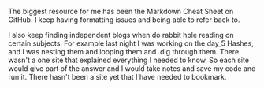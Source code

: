 The biggest resource for me has been the Markdown Cheat Sheet on GitHub.  I keep having formatting issues and being able to refer back to.

I also keep finding independent blogs when do rabbit hole reading on certain subjects.  For example last night I was working on the day_5 Hashes, and I was nesting them and looping them and .dig through them.  There wasn't a one site that explained everything I needed to know.  So each site would give part of the answer and I would take notes and save my code and run it.  There hasn't been a site yet that I have needed to bookmark.
